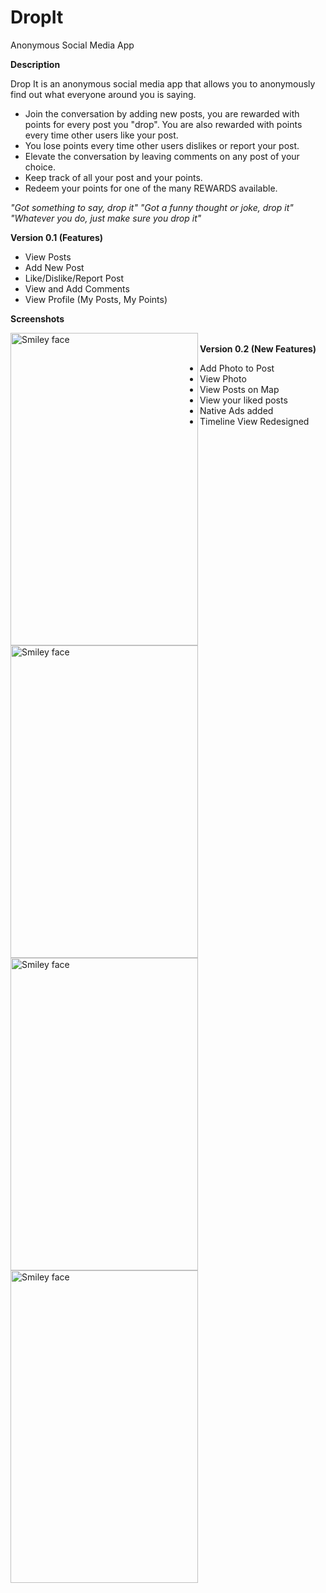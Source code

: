 # DropIt
Anonymous Social Media App

<b>Description</b>

Drop It is an anonymous social media app that allows you to anonymously find out what everyone around you is saying.
<ul>
  <li>Join the conversation by adding new posts, you are rewarded with points for every post you "drop". You are also rewarded with points every time other users like your post.</li>
  <li>You lose points every time other users dislikes or report your post.</li>
  <li>Elevate the conversation by leaving comments on any post of your choice.</li>
  <li>Keep track of all your post and your points.</li>
  <li>Redeem your points for one of the many REWARDS available.</li>
</ul>
<i>
"Got something to say, drop it"
"Got a funny thought or joke, drop it"
"Whatever you do, just make sure you drop it"
</i>

<b>Version 0.1 (Features)</b>
<ul>
  <li>View Posts</li>
  <li>Add New Post</li>
  <li>Like/Dislike/Report Post</li>
  <li>View and Add Comments</li>
  <li>View Profile (My Posts, My Points)</li>
</ul>

<b>Screenshots</b>

<img src="https://github.com/d08115858/DropIt/blob/master/Screenshot/App%20Store/4%20(640%20x%201096)/Timeline(4).png" alt="Smiley face" height="500" width="300" align="left">

<img src="https://github.com/d08115858/DropIt/blob/master/Screenshot/App%20Store/4%20(640%20x%201096)/NewPost(4).png" alt="Smiley face" height="500" width="300" align="left">

<img src="https://github.com/d08115858/DropIt/blob/master/Screenshot/App%20Store/4%20(640%20x%201096)/Comments(4).png" alt="Smiley face" height="500" width="300" align="left">

<img src="https://github.com/d08115858/DropIt/blob/master/Screenshot/App%20Store/4%20(640%20x%201096)/Profile(4).png" alt="Smiley face" height="500" width="300" align="left">
<br>
<b>Version 0.2 (New Features)</b>
<ul>
  <li>Add Photo to Post</li>
  <li>View Photo</li>
  <li>View Posts on Map</li>
  <li>View your liked posts</li>
  <li>Native Ads added</li>
  <li>Timeline View Redesigned</li>
</ul>

